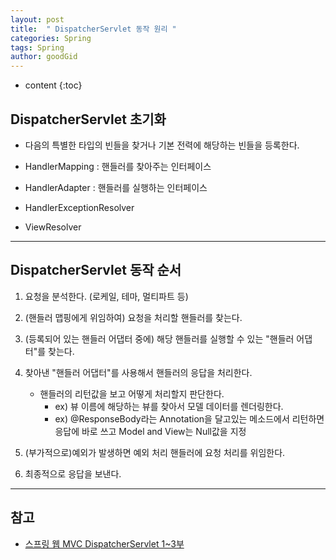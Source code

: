 ```yaml
---
layout: post
title:  " DispatcherServlet 동작 원리 "
categories: Spring
tags: Spring
author: goodGid
---
```

* content
{:toc}

## DispatcherServlet 초기화

* 다음의 특별한 타입의 빈들을 찾거나 기본 전력에 해당하는 빈들을 등록한다.

* HandlerMapping : 핸들러를 찾아주는 인터페이스

* HandlerAdapter : 핸들러를 실행하는 인터페이스

* HandlerExceptionResolver

* ViewResolver







---

## DispatcherServlet 동작 순서

1. 요청을 분석한다. (로케일, 테마, 멀티파트 등)

2. (핸들러 맵핑에게 위임하여) 요청을 처리할 핸들러를 찾는다.

3. (등록되어 있는 핸들러 어댑터 중에) 해당 핸들러를 실행할 수 있는 "핸들러 어댑터"를 찾는다.

4. 찾아낸 "핸들러 어댑터"를 사용해서 핸들러의 응답을 처리한다.
    - 핸들러의 리턴값을 보고 어떻게 처리할지 판단한다.
        - ex) 뷰 이름에 해당하는 뷰를 찾아서 모델 데이터를 렌더링한다.
        - ex) @ResponseBody라는 Annotation을 달고있는 메소드에서 리턴하면 응답에 바로 쓰고 Model and View는 Null값을 지정

5. (부가적으로)예외가 발생하면 예외 처리 핸들러에 요청 처리를 위임한다.

6. 최종적으로 응답을 보낸다.


---

## 참고

* [스프링 웹 MVC DispatcherServlet 1~3부](https://www.inflearn.com/course/%EC%9B%B9-mvc/)